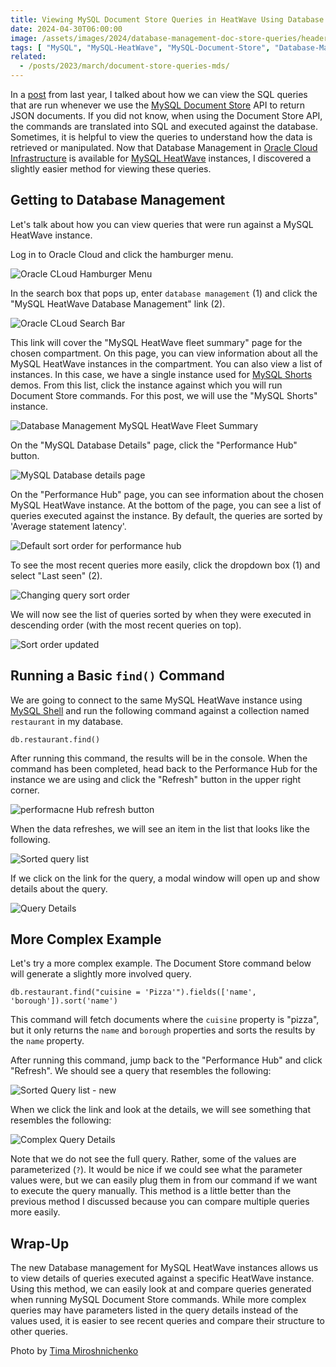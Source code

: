 ```yaml
---
title: Viewing MySQL Document Store Queries in HeatWave Using Database Management
date: 2024-04-30T06:00:00
image: /assets/images/2024/database-management-doc-store-queries/header.jpg
tags: [ "MySQL", "MySQL-HeatWave", "MySQL-Document-Store", "Database-Management", "Oracle-Cloud" ]
related:
  - /posts/2023/march/document-store-queries-mds/
---
```


In a [post](/posts/2023/march/document-store-queries-mds/) from last year, I talked about how we can view the SQL queries that are run whenever we use the [MySQL Document Store](https://www.mysql.com/products/enterprise/document_store.html) API to return JSON documents. If you did not know, when using the Document Store API, the commands are translated into SQL and executed against the database. Sometimes, it is helpful to view the queries to understand how the data is retrieved or manipulated.  Now that Database Management in [Oracle Cloud Infrastructure](https://www.oracle.com/cloud/) is available for [MySQL HeatWave](https://www.mysql.com/cloud/) instances, I discovered a slightly easier method for viewing these queries.

## Getting to Database Management

Let's talk about how you can view queries that were run against a MySQL HeatWave instance.

Log in to Oracle Cloud and click the hamburger menu.

![Oracle CLoud Hamburger Menu](/assets/images/2024/database-management-doc-store-queries/img_01.png)

In the search box that pops up, enter `database management` (1) and click the "MySQL HeatWave Database Management" link (2).

![Oracle CLoud Search Bar](/assets/images/2024/database-management-doc-store-queries/img_02.png)

This link will cover the "MySQL HeatWave fleet summary" page for the chosen compartment. On this page, you can view information about all the MySQL HeatWave instances in the compartment. You can also view a list of instances. In this case, we have a single instance used for [MySQL Shorts](https://www.youtube.com/playlist?list=PLWx5a9Tn2EvG4C90YFJ9eU61IpALeE0SN) demos. From this list, click the instance against which you will run Document Store commands. For this post, we will use the "MySQL Shorts" instance.

![Database Management MySQL HeatWave Fleet Summary](/assets/images/2024/database-management-doc-store-queries/img_03.png)

On the "MySQL Database Details" page, click the "Performance Hub" button.

![MySQL Database details page](/assets/images/2024/database-management-doc-store-queries/img_04.png)

On the "Performance Hub" page, you can see information about the chosen MySQL HeatWave instance. At the bottom of the page, you can see a list of queries executed against the instance. By default, the queries are sorted by 'Average statement latency'.

![Default sort order for performance hub](/assets/images/2024/database-management-doc-store-queries/img_05.png)

To see the most recent queries more easily, click the dropdown box (1) and select "Last seen" (2).

![Changing query sort order](/assets/images/2024/database-management-doc-store-queries/img_06.png)

We will now see the list of queries sorted by when they were executed in descending order (with the most recent queries on top).

![Sort order updated](/assets/images/2024/database-management-doc-store-queries/img_07.png)

## Running a Basic `find()` Command

We are going to connect to the same MySQL HeatWave instance using [MySQL Shell](https://dev.mysql.com/doc/mysql-shell/8.0/en/) and run the following command against a collection named `restaurant` in my database.

```shell
db.restaurant.find()
```

After running this command, the results will be in the console. When the command has been completed, head back to the Performance Hub for the instance we are using and click the "Refresh" button in the upper right corner.

![performacne Hub refresh button](/assets/images/2024/database-management-doc-store-queries/img_08.png)

When the data refreshes, we will see an item in the list that looks like the following.

![Sorted query list](/assets/images/2024/database-management-doc-store-queries/img_09.png)

If we click on the link for the query, a modal window will open up and show details about the query.

![Query Details](/assets/images/2024/database-management-doc-store-queries/img_10.png)

## More Complex Example

Let's try a more complex example. The Document Store command below will generate a slightly more involved query.

```shell
db.restaurant.find("cuisine = 'Pizza'").fields(['name', 'borough']).sort('name')
```

This command will fetch documents where the `cuisine` property is "pizza", but it only returns the `name` and `borough` properties and sorts the results by the `name` property.

After running this command, jump back to the "Performance Hub" and click "Refresh". We should see a query that resembles the following:

![Sorted Query list - new](/assets/images/2024/database-management-doc-store-queries/img_11.png)

When we click the link and look at the details, we will see something that resembles the following:

![Complex Query Details](/assets/images/2024/database-management-doc-store-queries/img_12.png)

Note that we do not see the full query. Rather, some of the values are parameterized (`?`). It would be nice if we could see what the parameter values were, but we can easily plug them in from our command if we want to execute the query manually. This method is a little better than the previous method I discussed because you can compare multiple queries more easily.

## Wrap-Up

The new Database management for MySQL HeatWave instances allows us to view details of queries executed against a specific HeatWave instance. Using this method, we can easily look at and compare queries generated when running MySQL Document Store commands. While more complex queries may have parameters listed in the query details instead of the values used, it is easier to see recent queries and compare their structure to other queries.

Photo by [Tima Miroshnichenko](https://www.pexels.com/photo/a-girl-sitting-in-front-of-a-table-between-database-wooden-drawer-6549629/)